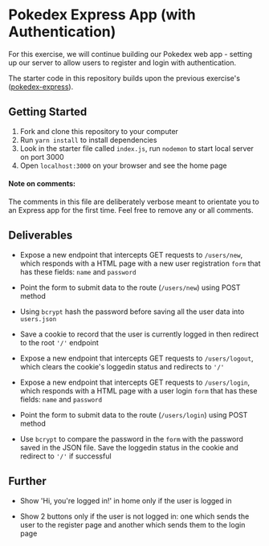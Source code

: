 # Pokedex Express App (with Authentication)

For this exercise, we will continue building our Pokedex web app - setting up our server to allow users to register and login with authentication.

The starter code in this repository builds upon the previous exercise's ([pokedex-express](https://github.com/wdi-sg/pokedex-express)).

## Getting Started

1. Fork and clone this repository to your computer
2. Run `yarn install` to install dependencies
3. Look in the starter file called `index.js`, run `nodemon` to start local server on port 3000
4. Open `localhost:3000` on your browser and see the home page

#### Note on comments:

The comments in this file are deliberately verbose meant to orientate you to an Express app for the first time. Feel free to remove any or all comments.

## Deliverables

* Expose a new endpoint that intercepts GET requests to `/users/new`, which responds with a HTML page with a new user registration `form` that has these fields: `name` and `password`

* Point the form to submit data to the route (`/users/new`) using POST method

* Using `bcrypt` hash the password before saving all the user data into `users.json`

* Save a cookie to record that the user is currently logged in then redirect to the root `'/'` endpoint

* Expose a new endpoint that intercepts GET requests to `/users/logout`, which clears the cookie's loggedin status and redirects to `'/'`

* Expose a new endpoint that intercepts GET requests to `/users/login`, which responds with a HTML page with a user login `form` that has these fields: `name` and `password`

* Point the form to submit data to the route (`/users/login`) using POST method

* Use `bcrypt` to compare the password in the `form` with the password saved in the JSON file. Save the loggedin status in the cookie and redirect to `'/'` if successful

## Further

* Show 'Hi, you're logged in!' in home only if the user is logged in

* Show 2 buttons only if the user is not logged in: one which sends the user to the register page and another which sends them to the login page
